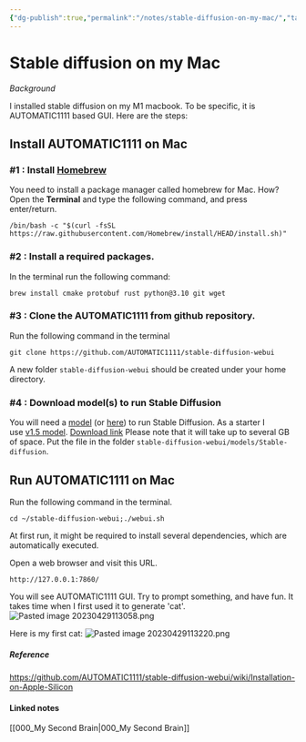 ```yaml
---
{"dg-publish":true,"permalink":"/notes/stable-diffusion-on-my-mac/","tags":["unpublish, compiled"]}
---
```



# Stable diffusion on my Mac
*Background*

I installed stable diffusion on my M1 macbook. To be specific, it is AUTOMATIC1111 based GUI.
Here are the steps:

## Install AUTOMATIC1111 on Mac

###  #1 : Install [Homebrew](https://brew.sh/)
You need to install a package manager called homebrew for Mac. How?
Open the **Terminal** and type the following command, and press enter/return.

```
/bin/bash -c "$(curl -fsSL https://raw.githubusercontent.com/Homebrew/install/HEAD/install.sh)"
```

### #2 : Install a required packages. 
In the terminal run the following command:

```
brew install cmake protobuf rust python@3.10 git wget
```

### #3 : Clone the AUTOMATIC1111 from github repository.
Run the following command in the terminal

```
git clone https://github.com/AUTOMATIC1111/stable-diffusion-webui
```

A new folder `stable-diffusion-webui` should be created under your home directory.

### #4 : Download model(s) to run Stable Diffusion
You will need a [model](https://stable-diffusion-art.com/models) (or [here](https://huggingface.co/models?pipeline_tag=text-to-image&sort=downloads)) to run Stable Diffusion. As a starter I use [v1.5 model](https://stable-diffusion-art.com/models/#Stable_diffusion_v15).
[Download link](https://huggingface.co/runwayml/stable-diffusion-v1-5/resolve/main/v1-5-pruned-emaonly.ckpt)
Please note that it will take up to several GB of space.
Put the file in the folder `stable-diffusion-webui/models/Stable-diffusion`. 

## Run AUTOMATIC1111 on Mac

Run the following command in the terminal.

```
cd ~/stable-diffusion-webui;./webui.sh 
``` 

At first run, it might be required to install several dependencies, which are automatically executed. 

Open a web browser and visit this URL.

```
http://127.0.0.1:7860/
```

You will see AUTOMATIC1111 GUI. 
Try to prompt something, and have fun.
It takes time when I first used it to generate 'cat'.
![Pasted image 20230429113058.png](/img/user/Attachments/Pasted%20image%2020230429113058.png)

Here is my first cat:
![Pasted image 20230429113220.png](/img/user/Attachments/Pasted%20image%2020230429113220.png)


##### Reference
https://github.com/AUTOMATIC1111/stable-diffusion-webui/wiki/Installation-on-Apple-Silicon

#### Linked notes
[[000_My Second Brain\|000_My Second Brain]]